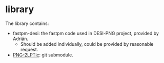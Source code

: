# library

The library contains:
- fastpm-desi: the fastpm code used in DESI-PNG project, provided by Adrián. 
  - Should be added individually, could be provided by reasonable request.
- [PNG-2LPTic](https://github.com/SiyiZhao/PNG-2LPTic): git submodule.
